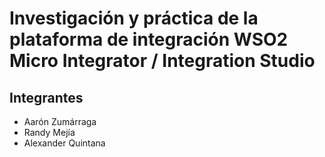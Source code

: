 # Investigación y práctica de la plataforma de integración WSO2 Micro Integrator / Integration Studio 

## Integrantes
- Aarón Zumárraga
- Randy Mejía
- Alexander Quintana
